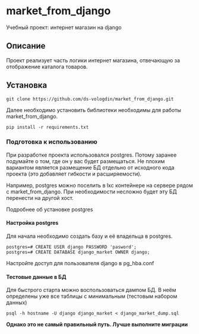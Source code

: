 # market_from_django
Учебный проект: интернет магазин на django

## Описание
Проект реализует часть логики интернет магазина, отвечающую за отображение каталога товаров.

## Установка
```
git clone https://github.com/ds-vologdin/market_from_django.git
```
Далее необходимо установить библиотеки необходимы для работы market_from_django.
```
pip install -r requirements.txt
```

### Подготовка к использованию
При разработке проекта использовался postgres. Потому заранее подумайте о том, где он у вас будет размещаться. Не плохим вариантом является размещение БД отдельно от исходного кода проекта (это добавляет гибкости и расширяемости).

Например, postgres можно поселить в lxc контейнере на сервере рядом с market_from_django. При необходимости несложно будет эту БД перенести на другой хост.

Подробнее об установке postgres
#### Настройка postgres
Для начала необходимо создать базу и её владельца в postgres.
```
postgres=# CREATE USER django PASSWORD 'pasword';
postgres=# CREATE DATABASE django_market OWNER django;
```
Настройте доступ для пользователя django в pg_hba.conf

#### Тестовые данные в БД
Для быстрого старта можно воспользоваться дампом БД. В неём определены уже все таблицы с минимальным (тестовым набором данных)
```
psql -h hostname -U django django_market < django_market_dump.sql
```
**Однако это не самый правильный путь. Лучше выполните миграции**
